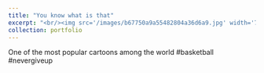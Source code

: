```yaml
---
title: "You know what is that"
excerpt: "<br/><img src='/images/b67750a9a55482804a36d6a9.jpg' width='750' height='434'>"
collection: portfolio
---
```


One of the most popular cartoons among the world #basketball #nevergiveup
